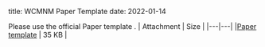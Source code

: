 title: WCMNM Paper Template
date: 2022-01-14  

Please use the official Paper template .
| Attachment | Size |
|---|---|
|<a href="/files/WCMNM_paper_template.docx">Paper template</a> | 35 KB |


